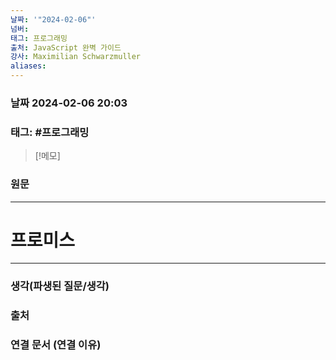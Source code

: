 ```yaml
---
날짜: '"2024-02-06"'
넘버: 
태그: 프로그래밍
출처: JavaScript 완벽 가이드
강사: Maximilian Schwarzmuller
aliases:
---
```

### 날짜  2024-02-06 20:03

### 태그: #프로그래밍 

>[!메모]
>

### 원문
---
# 프로미스




---
### 생각(파생된 질문/생각)

### 출처

### 연결 문서 (연결 이유)
